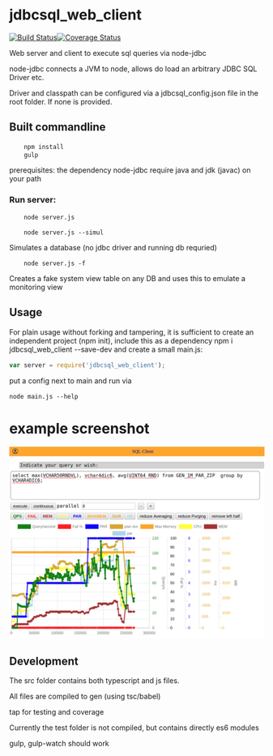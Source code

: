 # jdbcsql_web_client
[![Build Status](https://travis-ci.org/jfseb/jdbcsql_web_client.svg?branch=master)](https://travis-ci.org/jfseb/jdbcsql_web_client)[![Coverage Status](https://coveralls.io/repos/github/jfseb/jdbcsql_web_client/badge.svg)](https://coveralls.io/github/jfseb/jdbcsql_web_client)

Web server and client to execute sql queries via node-jdbc

node-jdbc connects a JVM to node, allows do load an arbitrary JDBC
SQL Driver etc.

Driver and classpath can be configured via a jdbcsql_config.json file
in the root folder. If none is provided.

## Built commandline

```
    npm install
    gulp
```

prerequisites:
the dependency node-jdbc require java and jdk (javac) on your path

### Run server:

```
    node server.js
```

```
    node server.js --simul
```
Simulates a database (no jdbc driver and running db requried)

```
    node server.js -f
```
Creates a fake system view table on any DB and uses this to emulate a monitoring view

## Usage

For plain usage without forking and tampering, it is sufficient to create
an independent project (npm init),
include this as a dependency  npm i jdbcsql_web_client --save-dev
and create a small main.js:
```javascript
var server = require('jdbcsql_web_client');
```
put a config next to main and
run via
```
node main.js --help
```
# example screenshot
![alt example screenshot](jdbcsql_web_client.png)


## Development

The src folder contains both typescript and js files.

All files are compiled to gen  (using tsc/babel)

tap for testing and coverage

Currently the test folder is not compiled, but contains directly es6 modules

gulp, gulp-watch should work


